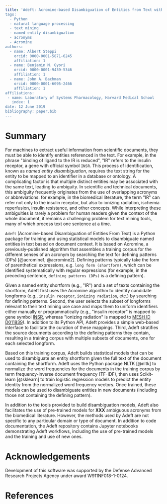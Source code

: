 ```yaml
---
title: 'Adeft: Acromine-based Disambiguation of Entities from Text with applications to the biomedical literature
tags:
  - Python
  - natural language processing
  - text mining
  - named entity disambiguation
  - acronyms
  - Acromine
authors:
  - name: Albert Steppi
    orcid: 0000-0001-5871-6245
    affiliation: 1
  - name: Benjamin M. Gyori
    orcid: 0000-0001-9439-5346
    affiliation: 1
  - name: John A. Bachman
    orcid: 0000-0001-6095-2466
    affiliation: 1
affiliations:
 - name: Laboratory of Systems Pharmacology, Harvard Medical School
   index: 1
date: 12 June 2019
bibliography: paper.bib
---
```


# Summary

For machines to extract useful information from scientific documents, they must
be able to identify entities referenced in the text. For example, in the phrase
"binding of ligand to the IR is reduced", "IR" refers to the insulin receptor,
a gene with official symbol ``INSR``. This process of identification, known as
*named entity disambiguation,* requires the text string for the entity to be
mapped to an identifier in a database or ontology. A complicating factor is
that multiple distinct entities may be associated with the same text, leading
to ambiguity. In scientific and technical documents, this ambiguity frequently
originates from the use of overlapping acronyms or abbreviations: for example,
in the biomedical literature, the term "IR" can refer not only to the insulin
receptor, but also to ionizing radiation, ischemia reperfusion, insulin
resistance, and other concepts. While interpreting these ambiguities is rarely
a problem for human readers given the context of the whole document, it remains
a challenging problem for text mining tools, many of which process text
one sentence at a time.

``Adeft`` (Acromine-based Disambiguation of Entities From Text) is a Python
package for training and using statistical models to disambiguate named
entities in text based on document context. It is based on Acromine, a
previously-published algorithm that assembles a training corpus for the
different senses of an acronym by searching the text for defining patterns
(DPs) [@acromine1; @acromine2]. Defining patterns typically take the form of
parenthetical expressions, e.g. ``long form (shortform)``, which can be
identified systematically with regular expressions (for example, in the
preceding sentence, ``defining patterns (DPs)`` is a defining pattern).

Given a named entity shortform (e.g., "IR") and a set of texts containing the
shortform, Adeft first uses the Acromine algorithm to identify candidate
longforms (e.g., ``insulin receptor``, ``ionizing radiation``, etc.) by
searching for defining patterns. Second, the user selects the subset of
longforms relevant to their text mining use case and maps them to uniform
identifiers either manually or programmatically (e.g., "insulin receptor" is
mapped to gene symbol
[INSR](https://www.genenames.org/data/gene-symbol-report/#!/hgnc_id/HGNC:6091),
whereas "ionizing radiation" is mapped to [MESH ID
D011839](https://www.ncbi.nlm.nih.gov/mesh?term=Radiation,%20Ionizing)). In
addition to its Python API, Adeft provides a simple web-based interface to
facilitate the  curation of these mappings. Third, Adeft stratifies the source
documents according to the defining patterns they contain, resulting in a
training corpus with multiple subsets of documents, one for each selected
longform.

Based on this training corpus, Adeft builds statistical models that can be used
to disambiguate an entity shortform given the full text of the document
containing the shortform. Adeft uses the Python package NLTK [@nltk] to
normalize the word frequencies for the documents in the training corpus by term
frequency-inverse document frequency (TF-IDF), then uses Scikit-learn
[@sklearn] to train logistic regression models to predict the entity identity
from the normalized word frequency vectors. Once trained, these models can be
used to disambiguate entities in new documents (including those not containing
the defining pattern).

In addition to the tools provided to build disambiguation models, Adeft also
facilitates the use of pre-trained models for **XXX** ambiguous acronyms
from the biomedical literature. However, the methods used by Adeft are not
specific to any particular domain or type of document. In addition to
code documentation, the Adeft repository contains Jupyter notebooks demonstrating Adeft workflows, including the use of pre-trained models and the training
and use of new ones.

# Acknowledgements

Development of this software was supported by the
Defense Advanced Research Projects Agency under award W911NF018-1-0124.

# References

